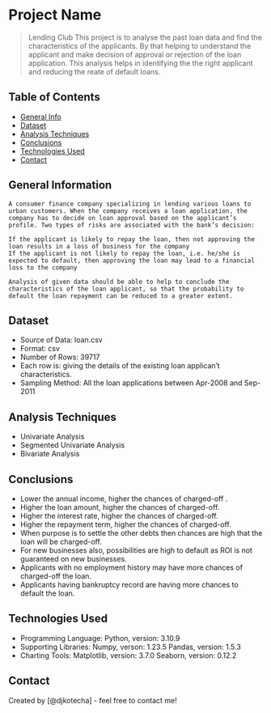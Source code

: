 # Project Name
> Lending Club
    This project is to analyse the past loan data and find the characteristics of the applicants. By that helping to understand the applicant and make decision of approval or rejection of the loan application. This analysis helps in identifying the the right applicant and reducing the reate of default loans.

## Table of Contents
* [General Info](#general-information)
* [Dataset](#dataset)
* [Analysis Techniques](#analysis-techniques)
* [Conclusions](#conclusions)
* [Technologies Used](#technologies-used)
* [Contact](#contact)

## General Information

    A consumer finance company specializing in lending various loans to urban customers. When the company receives a loan application, the company has to decide on loan approval based on the applicant’s profile. Two types of risks are associated with the bank’s decision:

    If the applicant is likely to repay the loan, then not approving the loan results in a loss of business for the company
    If the applicant is not likely to repay the loan, i.e. he/she is expected to default, then approving the loan may lead to a financial loss to the company
 
    Analysis of given data should be able to help to conclude the characteristics of the loan applicant, so that the probability to default the loan repayment can be reduced to a greater extent.

## Dataset
-   Source of Data: loan.csv
-   Format: csv
-   Number of Rows: 39717
-   Each row is: giving the details of the existing loan applican’t characteristics.
-   Sampling Method: All the loan applications between Apr-2008  and Sep-2011

## Analysis Techniques
-   Univariate Analysis
-   Segmented Univariate Analysis
-   Bivariate Analysis

## Conclusions
-   Lower the annual income, higher the chances of charged-off .
-   Higher the loan amount, higher the chances of charged-off. 
-   Higher the interest rate, higher the chances of charged-off.
-   Higher the repayment term, higher the chances of charged-off.
-   When purpose is to settle the other debts then chances are high that the loan will be
    charged-off.
-   For new businesses also, possibilities are high to default as ROI is not guaranteed on new 
    businesses.
-   Applicants with no employment history may have more chances of charged-off the loan.
-   Applicants having bankruptcy record are having more chances to default the loan.

## Technologies Used
- Programming Language: Python, version: 3.10.9 
- Supporting Libraries: Numpy,  verson: 1.23.5
                        Pandas, version: 1.5.3
- Charting Tools:       Matplotlib, version: 3.7.0
		                Seaborn, version: 0.12.2

## Contact
Created by [@djkotecha] - feel free to contact me!


